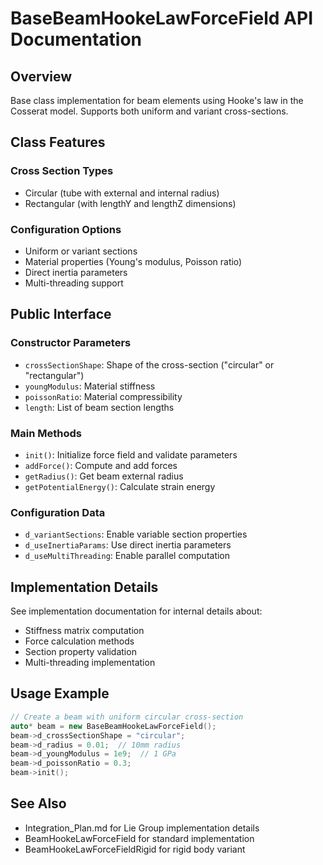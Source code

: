 # BaseBeamHookeLawForceField API Documentation

## Overview
Base class implementation for beam elements using Hooke's law in the Cosserat model. Supports both uniform and variant cross-sections.

## Class Features

### Cross Section Types
- Circular (tube with external and internal radius)
- Rectangular (with lengthY and lengthZ dimensions)

### Configuration Options
- Uniform or variant sections
- Material properties (Young's modulus, Poisson ratio)
- Direct inertia parameters
- Multi-threading support

## Public Interface

### Constructor Parameters
- `crossSectionShape`: Shape of the cross-section ("circular" or "rectangular")
- `youngModulus`: Material stiffness
- `poissonRatio`: Material compressibility
- `length`: List of beam section lengths

### Main Methods
- `init()`: Initialize force field and validate parameters
- `addForce()`: Compute and add forces
- `getRadius()`: Get beam external radius
- `getPotentialEnergy()`: Calculate strain energy

### Configuration Data
- `d_variantSections`: Enable variable section properties
- `d_useInertiaParams`: Use direct inertia parameters
- `d_useMultiThreading`: Enable parallel computation

## Implementation Details

See implementation documentation for internal details about:
- Stiffness matrix computation
- Force calculation methods
- Section property validation
- Multi-threading implementation

## Usage Example

```cpp
// Create a beam with uniform circular cross-section
auto* beam = new BaseBeamHookeLawForceField();
beam->d_crossSectionShape = "circular";
beam->d_radius = 0.01;  // 10mm radius
beam->d_youngModulus = 1e9;  // 1 GPa
beam->d_poissonRatio = 0.3;
beam->init();
```

## See Also
- Integration_Plan.md for Lie Group implementation details
- BeamHookeLawForceField for standard implementation
- BeamHookeLawForceFieldRigid for rigid body variant
